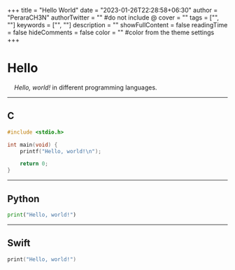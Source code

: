 +++
title = "Hello World"
date = "2023-01-26T22:28:58+06:30"
author = "PeraraCH3N"
authorTwitter = "" #do not include @
cover = ""
tags = ["", ""]
keywords = ["", ""]
description = ""
showFullContent = false
readingTime = false
hideComments = false
color = "" #color from the theme settings
+++

# Hello

    *Hello, world!* in different programming languages.

---

## C

```c
#include <stdio.h>

int main(void) {
    printf("Hello, world!\n");

    return 0;
}
```

---

## Python

```python
print("Hello, world!")
```

---

## Swift

```swift
print("Hello, world!")
```
